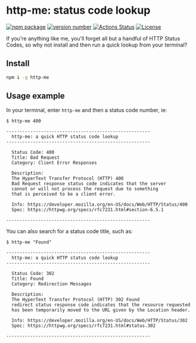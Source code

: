 # http-me: status code lookup



[![npm package](https://img.shields.io/badge/npm%20i-example--typescript--package-brightgreen)](https://www.npmjs.com/package/http-me) [![version number](https://img.shields.io/npm/v/http-me?color=green&label=version)](https://github.com/thathurtabit/http-me/releases) [![Actions Status](https://github.com/thathurtabit/http-me/workflows/Test/badge.svg)](https://github.com/thathurtabit/http-me/actions) [![License](https://img.shields.io/github/license/thathurtabit/http-me)](https://github.com/thathurtabit/http-me/blob/main/LICENSE)

If you're anything like me, you'll forget all but a handful of HTTP Status Codes, so why not install and then run a quick lookup from your terminal?

## Install

```bash
npm i -g http-me
```

## Usage example
In your terminal, enter `http-me` and then a status code number, ie:
```
$ http-me 400

------------------------------------------------------
  http-me: a quick HTTP status code lookup
------------------------------------------------------

  Status Code: 400
  Title: Bad Request
  Category: Client Error Responses

  Description:
  The HyperText Transfer Protocol (HTTP) 400
  Bad Request response status code indicates that the server
  cannot or will not process the request due to something
  that is perceived to be a client error.

  Info: https://developer.mozilla.org/en-US/docs/Web/HTTP/Status/400
  Spec: https://httpwg.org/specs/rfc7231.html#section-6.5.1

------------------------------------------------------
```

You can also search for a status code title, such as:

```
$ http-me "Found"

------------------------------------------------------
  http-me: a quick HTTP status code lookup
------------------------------------------------------

  Status Code: 302
  Title: Found
  Category: Redirection Messages

  Description:
  The HyperText Transfer Protocol (HTTP) 302 Found
  redirect status response code indicates that the resource requested
  has been temporarily moved to the URL given by the Location header.

  Info: https://developer.mozilla.org/en-US/docs/Web/HTTP/Status/302
  Spec: https://httpwg.org/specs/rfc7231.html#status.302

------------------------------------------------------

```